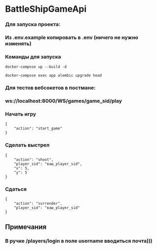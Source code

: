 # BattleShipGameApi
### Для запуска проекта:
### Из .env.example копировать в .env (ничего не нужно изменять)
### Команды для запуска

```
docker-compose up --build -d

```
```
docker-compose exec app alembic upgrade head
``` 



### Для тестов вебсокетов в постмане:
### ws://localhost:8000/WS/games/game_sid/play

### Начать игру
```
{
    "action": "start_game"
}
```

### Сделать выстрел
```
{
    "action": "shoot",
    "player_sid": "ваш_player_sid",
    "x": 5,
    "y": 5
}
```

### Сдаться
```
{
    "action": "surrender", 
    "player_sid": "ваш_player_sid"
}
```
## Примечания 
### В ручке /players/login в поле username вводиться почта)))

